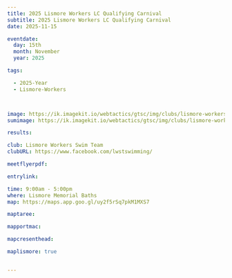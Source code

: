 ```yaml
---
title: 2025 Lismore Workers LC Qualifying Carnival
subtitle: 2025 Lismore Workers LC Qualifying Carnival
date: 2025-11-15

eventdate:
  day: 15th
  month: November
  year: 2025

tags:

  - 2025-Year
  - Lismore-Workers



image: https://ik.imagekit.io/webtactics/gtsc/img/clubs/lismore-workers-600x400.jpg
sumimage: https://ik.imagekit.io/webtactics/gtsc/img/clubs/lismore-workers-400x600.jpg

results: 

club: Lismore Workers Swim Team 
clubURL: https://www.facebook.com/lwstswimming/

meetflyerpdf: 

entrylink: 

time: 9:00am - 5:00pm
where: Lismore Memorial Baths
map: https://maps.app.goo.gl/uy2f5rSq7pkM1MXS7

maptaree:

mapportmac:

mapcresenthead:

maplismore: true


---
```



